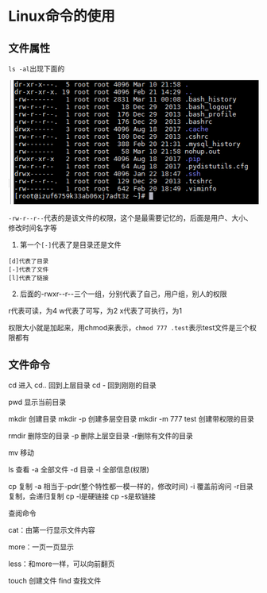 # Linux命令的使用

## 文件属性

``ls -al``出现下面的

![](https://github.com/esmusssein777/study/blob/master/src/main/resources/img/Snipaste_2019-03-16_17-31-43.png)

``-rw-r--r--``代表的是该文件的权限，这个是最需要记忆的，后面是用户、大小、修改时间名字等

1. 第一个``[-]``代表了是目录还是文件

```
[d]代表了目录
[-]代表了文件
[l]代表了链接
```

2. 后面的-rwxr--r--三个一组，分别代表了自己，用户组，别人的权限

r代表可读，为4
w代表了可写，为2
x代表了可执行，为1

权限大小就是加起来，用chmod来表示，``chmod 777 .test``表示test文件是三个权限都有


##  文件命令

cd 进入   cd.. 回到上层目录    cd - 回到刚刚的目录

pwd 显示当前目录

mkdir 创建目录  mkdir -p 创建多层空目录   mkdir -m 777 test  创建带权限的目录

rmdir 删除空的目录  -p 删除上层空目录  -r删除有文件的目录

mv 移动

ls 查看  -a 全部文件  -d 目录   -l 全部信息(权限)

cp 复制  -a 相当于-pdr(整个特性都一模一样的，修改时间)   -i 覆盖前询问   -r目录复制，会递归复制  cp -l是硬链接  cp -s是软链接


查阅命令

cat：由第一行显示文件内容

more：一页一页显示

less：和more一样，可以向前翻页

touch 创建文件  find  查找文件
